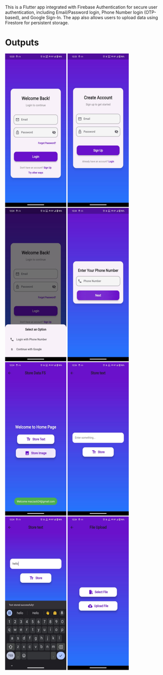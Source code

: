 This is a Flutter app integrated with Firebase Authentication for secure user authentication, including Email/Password login, Phone Number login (OTP-based), and Google Sign-In. The app also allows users to upload data using Firestore for persistent storage.

<h1>Outputs</h1>
<img src="Outputs/1.jpg" height="500" width="200">
<img src="Outputs/2.jpg" height="500" width="200">
<img src="Outputs/3.jpg" height="500" width="200">
<img src="Outputs/4.jpg" height="500" width="200">
<img src="Outputs/5.jpg" height="500" width="200">
<img src="Outputs/6.jpg" height="500" width="200">
<img src="Outputs/7.jpg" height="500" width="200">
<img src="Outputs/8.jpg" height="500" width="200">


